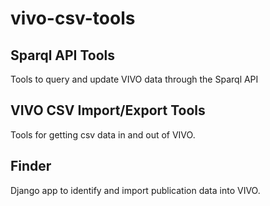 # vivo-csv-tools

## Sparql API Tools
Tools to query and update VIVO data through the Sparql API

## VIVO CSV Import/Export Tools
Tools for getting csv data in and out of VIVO.

## Finder
Django app to identify and import publication data into VIVO.
